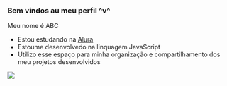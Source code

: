 ### Bem vindos au meu perfil ^v^
Meu nome é ABC

- Estou estudando na [Alura](https://www.alura.com.br)
- Estoume desenvolvedo na linquagem JavaScript
- Utilizo esse espaço para minha organização e compartilhamento dos meu projetos desenvolvidos

![](https://media.tenor.com/4HR9TUXgv4QAAAAC/nanbaka-kuu.gif)
